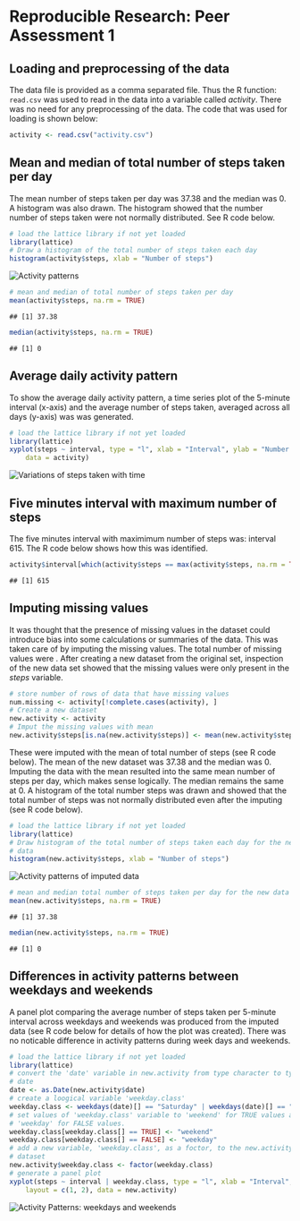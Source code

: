 # Reproducible Research: Peer Assessment 1


## Loading and preprocessing of the data
The data file is provided as a comma separated file. Thus the R function: `read.csv` was used to read in the data into a variable called *activity*. There was no need for any preprocessing of the data. The code that was used for loading is shown below:


```r
activity <- read.csv("activity.csv")
```


## Mean and median of total number of steps taken per day
The mean number of steps taken per day was 37.38 and the median was 0. A histogram was also drawn. The histogram showed that the number number of steps taken were not normally distributed. See R code below.


```r
# load the lattice library if not yet loaded
library(lattice)
# Draw a histogram of the total number of steps taken each day
histogram(activity$steps, xlab = "Number of steps")
```

![Activity patterns](figure/histogram1.png) 

```r
# mean and median of total number of steps taken per day
mean(activity$steps, na.rm = TRUE)
```

```
## [1] 37.38
```

```r
median(activity$steps, na.rm = TRUE)
```

```
## [1] 0
```


##  Average daily activity pattern
To show the average daily activity pattern, a time series plot of the 5-minute interval (x-axis) and the average number of steps taken, averaged across all days (y-axis) was was generated.


```r
# load the lattice library if not yet loaded
library(lattice)
xyplot(steps ~ interval, type = "l", xlab = "Interval", ylab = "Number of steps", 
    data = activity)
```

![Variations of steps taken with time](figure/timeseries.png) 


## Five minutes interval with maximum number of steps
The five minutes interval with maximimum number of steps was: interval 615. The R code below shows how this was identified.


```r
activity$interval[which(activity$steps == max(activity$steps, na.rm = TRUE))]
```

```
## [1] 615
```


## Imputing missing values
It was thought that the presence of missing values in the dataset could introduce bias into some calculations or summaries of the data. This was taken care of by imputing the missing values. The total number of missing values were .  After creating a new dataset from the original set, inspection of the new data set showed that the missing values were only present in the *steps* variable.


```r
# store number of rows of data that have missing values
num.missing <- activity[!complete.cases(activity), ]
# Create a new dataset
new.activity <- activity
# Imput the missing values with mean
new.activity$steps[is.na(new.activity$steps)] <- mean(new.activity$steps, na.rm = TRUE)
```


These were imputed with the mean of total number of steps (see R code below). The mean of the new dataset was 37.38 and the median was 0. Imputing the data with the mean resulted into the same mean number of steps per day, which makes sense logically. The median remains the same at 0. A histogram of the total number  steps was  drawn and showed that the total number of steps was not normally distributed even after the imputing (see R code below).


```r
# load the lattice library if not yet loaded
library(lattice)
# Draw histogram of the total number of steps taken each day for the new
# data
histogram(new.activity$steps, xlab = "Number of steps")
```

![Activity patterns of imputed data](figure/histogram2.png) 

```r
# mean and median total number of steps taken per day for the new data
mean(new.activity$steps, na.rm = TRUE)
```

```
## [1] 37.38
```

```r
median(new.activity$steps, na.rm = TRUE)
```

```
## [1] 0
```


## Differences in activity patterns between weekdays and weekends
A panel plot comparing the average number of steps taken per 5-minute interval across weekdays and weekends was produced from the imputed data (see R code below for details of how the plot was created). There was no noticable difference  in activity patterns during week days and weekends.


```r
# load the lattice library if not yet loaded
library(lattice)
# convert the 'date' variable in new.activity from type character to type
# date
date <- as.Date(new.activity$date)
# create a loogical variable 'weekday.class'
weekday.class <- weekdays(date)[] == "Saturday" | weekdays(date)[] == "Sunday"
# set values of 'weekday.class' variable to 'weekend' for TRUE values and
# 'weekday' for FALSE values.
weekday.class[weekday.class[] == TRUE] <- "weekend"
weekday.class[weekday.class[] == FALSE] <- "weekday"
# add a new variable, 'weekday.class', as a foctor, to the new.activity
# dataset
new.activity$weekday.class <- factor(weekday.class)
# generate a panel plot
xyplot(steps ~ interval | weekday.class, type = "l", xlab = "Interval", ylab = "Number of steps", 
    layout = c(1, 2), data = new.activity)
```

![Activity Patterns: weekdays and weekends](figure/panel.png) 

